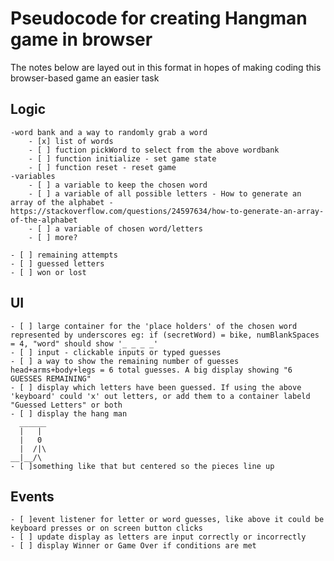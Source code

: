 # Pseudocode for creating Hangman game in browser

The notes below are layed out in this format in hopes of making coding this browser-based game an easier task

## Logic
    -word bank and a way to randomly grab a word
        - [x] list of words
        - [ ] fuction pickWord to select from the above wordbank
        - [ ] function initialize - set game state
        - [ ] function reset - reset game
    -variables
        - [ ] a variable to keep the chosen word
        - [ ] a variable of all possible letters - How to generate an array of the alphabet - https://stackoverflow.com/questions/24597634/how-to-generate-an-array-of-the-alphabet
        - [ ] a variable of chosen word/letters
        - [ ] more?
        
    - [ ] remaining attempts
    - [ ] guessed letters
    - [ ] won or lost
## UI
    - [ ] large container for the 'place holders' of the chosen word represented by underscores eg: if (secretWord) = bike, numBlankSpaces = 4, "word" should show '_ _ _ _'
    - [ ] input - clickable inputs or typed guesses
    - [ ] a way to show the remaining number of guesses head+arms+body+legs = 6 total guesses. A big display showing "6 GUESSES REMAINING" 
    - [ ] display which letters have been guessed. If using the above 'keyboard' could 'x' out letters, or add them to a container labeld "Guessed Letters" or both
    - [ ] display the hang man
      ______
      |   |
      |   0
      |  /|\
    __|__/\
    - [ ]something like that but centered so the pieces line up

## Events
    - [ ]event listener for letter or word guesses, like above it could be keyboard presses or on screen button clicks
    - [ ] update display as letters are input correctly or incorrectly
    - [ ] display Winner or Game Over if conditions are met